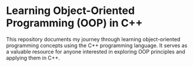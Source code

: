 
<h1 class="title">Learning Object-Oriented Programming (OOP) in C++</h1>

<p class="description">This repository documents my journey through learning object-oriented programming concepts using the C++ programming language. It serves as a valuable resource for anyone interested in exploring OOP principles and applying them in C++.</p>

